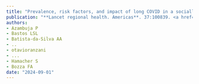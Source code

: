```yaml
---
title: "Prevalence, risk factors, and impact of long COVID in a socially vulnerable community in Brazil: a prospective cohort study"
publication: "**Lancet regional health. Americas**. 37:100839. <a href='https://doi.org/10.1016/j.lana.2024.100839' target='_blank' rel='noopener noreferrer'>10.1016/j.lana.2024.100839</a>"
authors:
- Azambuja P
- Bastos LSL
- Batista-da-Silva AA
- ..
- otavioranzani
- ...
- Hamacher S
- Bozza FA
date: "2024-09-01"
---
```

